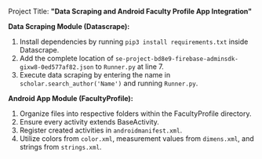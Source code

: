 Project Title: **"Data Scraping and Android Faculty Profile App Integration"**

**Data Scraping Module (Datascrape):**
1. Install dependencies by running `pip3 install requirements.txt` inside Datascrape.
2. Add the complete location of `se-project-bd8e9-firebase-adminsdk-gixw8-0ed577af82.json` to `Runner.py` at line 7.
3. Execute data scraping by entering the name in `scholar.search_author('Name')` and running `Runner.py`.

**Android App Module (FacultyProfile):**
1. Organize files into respective folders within the FacultyProfile directory.
2. Ensure every activity extends BaseActivity.
3. Register created activities in `androidmanifest.xml`.
4. Utilize colors from `color.xml`, measurement values from `dimens.xml`, and strings from `strings.xml`.
